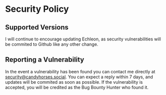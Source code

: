 # Security Policy

## Supported Versions

I will continue to encourage updating Echleon, as security vulnerabilities will be commited to Github like any other change.

## Reporting a Vulnerability

In the event a vulnerability has been found you can contact me directly at security@candyhorses.social.
You can expect a reply within 7 days, and updates will be commited as soon as possible.
If the vulnerability is accepted, you will be credited as the Bug Bounty Hunter who found it.

